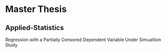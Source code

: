# Master Thesis 
## Applied-Statistics
Regression with a Partially Censored Dependent Variable Under Simualtion Study

